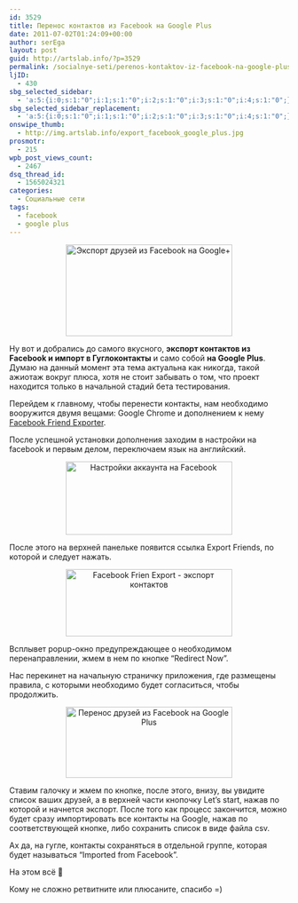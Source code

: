 ```yaml
---
id: 3529
title: Перенос контактов из Facebook на Google Plus
date: 2011-07-02T01:24:09+00:00
author: serEga
layout: post
guid: http://artslab.info/?p=3529
permalink: /socialnye-seti/perenos-kontaktov-iz-facebook-na-google-plus/
ljID:
  - 430
sbg_selected_sidebar:
  - 'a:5:{i:0;s:1:"0";i:1;s:1:"0";i:2;s:1:"0";i:3;s:1:"0";i:4;s:1:"0";}'
sbg_selected_sidebar_replacement:
  - 'a:5:{i:0;s:1:"0";i:1;s:1:"0";i:2;s:1:"0";i:3;s:1:"0";i:4;s:1:"0";}'
onswipe_thumb:
  - http://img.artslab.info/export_facebook_google_plus.jpg
prosmotr:
  - 215
wpb_post_views_count:
  - 2467
dsq_thread_id:
  - 1565024321
categories:
  - Социальные сети
tags:
  - facebook
  - google plus
---
```

<center>
  <a href="http://img.artslab.info/export_facebook_google_plus.jpg"><img src="http://img.artslab.info/export_facebook_google_plus-300x165.jpg" alt="Экспорт друзей из Facebook на Google+" title="export_facebook_google_plus" width="300" height="165" class="alignnone size-medium wp-image-3545" /></a>
</center>

Ну вот и добрались до самого вкусного, **экспорт контактов из Facebook и импорт в Гуглоконтакты** и само собой **на Google Plus**. Думаю на данный момент эта тема актуальна как никогда, такой ажиотаж вокруг плюса, хотя не стоит забывать о том, что проект находится только в начальной стадий бета тестирования.

Перейдем к главному, чтобы перенести контакты, нам необходимо вооружится двумя вещами: Google Chrome и дополнением к нему [Facebook Friend Exporter](https://chrome.google.com/webstore/detail/ficlccidpkaiepnnboobcmafnnfoomga).

<!--more-->

После успешной установки дополнения заходим в настройки на facebook и первым делом, переключаем язык на английский. 

<center>
  <a href="http://img.artslab.info/facebook_export.jpg"><img src="http://img.artslab.info/facebook_export-300x132.jpg" alt="Настройки аккаунта на Facebook" title="facebook_export" width="300" height="132" class="alignnone size-medium wp-image-3543" srcset="http://img.artslab.info/facebook_export-300x132.jpg 300w, http://img.artslab.info/facebook_export.jpg 1015w" sizes="(max-width: 300px) 100vw, 300px" /></a>
</center>

После этого на верхней панельке появится ссылка Export Friends, по которой и следует нажать.

<center>
  <a href="http://img.artslab.info/facebook_export2.jpg"><img src="http://img.artslab.info/facebook_export2-300x121.jpg" alt="Facebook Frien Export - экспорт контактов" title="facebook_export2" width="300" height="121" class="alignnone size-medium wp-image-3542" srcset="http://img.artslab.info/facebook_export2-300x121.jpg 300w, http://img.artslab.info/facebook_export2.jpg 1009w" sizes="(max-width: 300px) 100vw, 300px" /></a>
</center>

Всплывет popup-окно предупреждающее о необходимом перенаправлении, жмем в нем по кнопке &#8220;Redirect Now&#8221;.
  
Нас перекинет на начальную страничку приложения, где размещены правила, с которыми необходимо будет согласиться, чтобы продолжить. 

<center>
  <a href="http://img.artslab.info/facebook_export3.jpg"><img src="http://img.artslab.info/facebook_export3-300x128.jpg" alt="Перенос друзей из Facebook на Google Plus" title="facebook_export3" width="300" height="128" class="alignnone size-medium wp-image-3541" srcset="http://img.artslab.info/facebook_export3-300x128.jpg 300w, http://img.artslab.info/facebook_export3.jpg 1007w" sizes="(max-width: 300px) 100vw, 300px" /></a>
</center>

Ставим галочку и жмем по кнопке, после этого, внизу, вы увидите список ваших друзей, а в верхней части кнопочку Let&#8217;s start, нажав по которой и начнется экспорт. После того как процесс закончится, можно будет сразу импортировать все контакты на Google, нажав по соответствующей кнопке, либо сохранить список в виде файла csv.
  
Ах да, на гугле, контакты сохраняться в отдельной группе, которая будет называться &#8220;Imported from Facebook&#8221;.

На этом всё 🙂

Кому не сложно ретвитните или плюсаните, спасибо =)